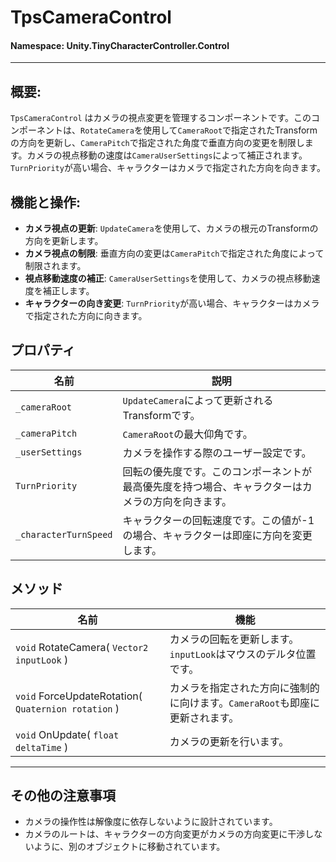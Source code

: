 ﻿# TpsCameraControl

#### **Namespace**: Unity.TinyCharacterController.Control
---

## 概要:
`TpsCameraControl` はカメラの視点変更を管理するコンポーネントです。このコンポーネントは、`RotateCamera`を使用して`CameraRoot`で指定されたTransformの方向を更新し、`CameraPitch`で指定された角度で垂直方向の変更を制限します。カメラの視点移動の速度は`CameraUserSettings`によって補正されます。`TurnPriority`が高い場合、キャラクターはカメラで指定された方向を向きます。

## 機能と操作:
- **カメラ視点の更新**: `UpdateCamera`を使用して、カメラの根元のTransformの方向を更新します。
- **カメラ視点の制限**: 垂直方向の変更は`CameraPitch`で指定された角度によって制限されます。
- **視点移動速度の補正**: `CameraUserSettings`を使用して、カメラの視点移動速度を補正します。
- **キャラクターの向き変更**: `TurnPriority`が高い場合、キャラクターはカメラで指定された方向に向きます。

## プロパティ
| 名前 | 説明 |
|------------------|------|
| `_cameraRoot` | `UpdateCamera`によって更新されるTransformです。 |
| `_cameraPitch` | `CameraRoot`の最大仰角です。 |
| `_userSettings` | カメラを操作する際のユーザー設定です。 |
| `TurnPriority` | 回転の優先度です。このコンポーネントが最高優先度を持つ場合、キャラクターはカメラの方向を向きます。 |
| `_characterTurnSpeed` | キャラクターの回転速度です。この値が-1の場合、キャラクターは即座に方向を変更します。 |

## メソッド
| 名前 | 機能 |
|------------------|------|
| ``void`` RotateCamera( ``Vector2 inputLook`` ) | カメラの回転を更新します。`inputLook`はマウスのデルタ位置です。 |
| ``void`` ForceUpdateRotation( ``Quaternion rotation`` ) | カメラを指定された方向に強制的に向けます。`CameraRoot`も即座に更新されます。 |
| ``void`` OnUpdate( ``float deltaTime`` ) | カメラの更新を行います。 |

---
## その他の注意事項
- カメラの操作性は解像度に依存しないように設計されています。
- カメラのルートは、キャラクターの方向変更がカメラの方向変更に干渉しないように、別のオブジェクトに移動されています。
